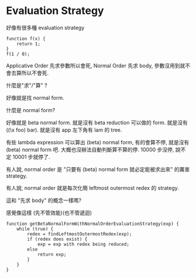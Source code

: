# Evaluation Strategy

好像有很多種 evaluation strategy

```
function f(x) {
    return 1;
}
f(1 / 0);
```

Applicative Order 先求參數所以會死, Normal Order 先求 body, 參數沒用到就不會去算所以不會死.

什麼是"求"/"算" ?

好像就是找 normal form.

什麼是 normal form?

好像就是 beta normal form. 就是沒有 beta reduction 可以做的 form. 就是沒有 ((\x foo) bar). 就是沒有 app 左下角有 lam 的 tree.

有些 lambda expression 可以算出 (beta) normal form, 有的會算不停, 就是沒有 (beta) normal form 吧. 大概也沒辦法自動判斷算不算的停. 10000 步沒停, 說不定 10001 步就停了.

有人說, normal order 是 "只要有 (beta) normal form 就必定能被求出來" 的厲害 strategy.

有人說, normal order 就是每次化簡 leftmost outermost redex 的 strategy.

這和 "先求 body" 的概念一樣嗎?

感覺像這樣 (先不管效能)(也不管遞迴)
```
function getBetaNormalFormWithNormalOrderEvaluationStrategy(exp) {
    while (true) {
        redex = findLeftmostOutermostRedex(exp);
        if (redex does exist) {
            exp = exp with redex being reduced;
        else
            return exp;
        }
    }
}
```

